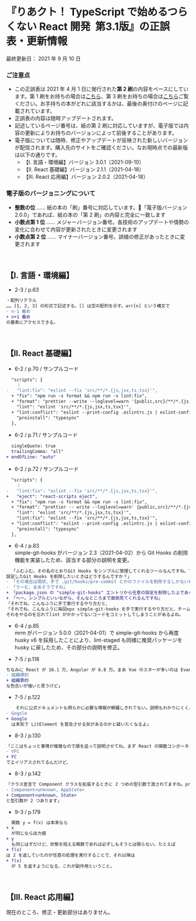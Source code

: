 <!-- markdownlint-disable MD010 MD029 MD032 -->
# 『りあクト！ TypeScript で始めるつらくない React 開発 &nbsp;第3.1版』の正誤表・更新情報

最終更新日： 2021 年 9 月 10 日

### ご注意点

- この正誤表は 2021 年 4 月 1 日に発行された**第 2 刷**の内容をベースにしています。第 1 刷をお持ちの場合は[こちら](errata.md)、第 3 刷をお持ちの場合は[こちら](errata3.md)ご覧ください。お手持ちの本がどれに該当するかは、最後の奥付けのページに記載されています。
- 正誤表の内容は随時アップデートされます。
- 記述しているページ番号は、紙の第 2 刷に対応していますが、電子版では内容の更新によりお持ちのバージョンによって前後することがあります。
- 電子版については随時、修正やアップデートが反映された新しいバージョンが配信されます。購入先のサイトをご確認ください。なお現時点での最新版は以下の通りです。
    - 【Ⅰ. 言語・環境編】バージョン 3.0.1（2021-09-10）
    - 【Ⅱ. React 基礎編】バージョン 2.1.1（2021-04-18）
    - 【Ⅲ. React 応用編】バージョン 2.0.2（2021-04-18）

### 電子版のバージョニングについて

- **整数の位** …… 紙の本の「刷」番号に対応しています。「電子版バージョン 2.0.0」であれば、紙の本の「第 2 刷」の内容と完全に一致します
- **小数点第 1 位** …… メジャーバージョン番号。各技術のアップデートや情勢の変化に合わせて内容が更新されたときに変更されます
- **小数点第 2 位** …… マイナーバージョン番号。誤植の修正があったときに変更されます

<br />

## 【Ⅰ. 言語・環境編】

- 2-3 / p.63

```diff
・配列リテラル
…… [1, 2, 3] の形式で記述する。[] は空の配列を示す。arr[n] という構文で
- n-1 番め
+ n+1 番め
の要素にアクセスできる。
```

<br />

## 【Ⅱ. React 基礎編】

- 6-2 / p.70 / サンプルコード

```diff
  "scripts": {
    ︙
-   "lint:fix": "eslint --fix 'src/**/*.{js,jsx,ts,tsx}'",
  + "fix": "npm run -s format && npm run -s lint:fix",
  + "format": "prettier --write --loglevel=warn '{public,src}/**/*.{js,jsx,ts,tsx,html,gql,graphql,json}'",
    "lint": "eslint 'src/**/*.{js,jsx,ts,tsx}'",
  + "lint:conflict": "eslint --print-config .eslintrc.js | eslint-config-prettier-check",
    "preinstall": "typesync"
  },
```

- 6-2 / p.71 / サンプルコード

```diff
  singleQuote: true
  trailingComma: "all"
+ endOfLine: "auto"
```

- 6-2 / p.72 / サンプルコード

```diff
  "scripts": {
    ︙
-   "lint:fix": "eslint --fix 'src/**/*.{js,jsx,ts,tsx}'",
+   "eject": "react-scripts eject",
  + "fix": "npm run -s format && npm run -s lint:fix",
  + "format": "prettier -- write --loglevel=warn' {public,src}/**/*.{js,jsx,ts,tsx,html,gql,graphql,json}'",
    "lint": "eslint 'src/**/*.{js,jsx,ts,tsx}'",
    "lint:fix": "eslint --fix 'src/**/*.{js,jsx,ts,tsx}'",
  + "lint:conflict": "eslint --print-config .eslintrc.js | eslint-config-prettier-check",
    "preinstall": "typesync"
  },
```

- 6-4 / p.83  
simple-git-hooks がバージョン 2.3（2021-04-02）から Git Hooks の削除機能を実装したため、該当する部分の説明を変更。

```diff
  「ふむふむ。その名のとおりGit Hooks をシンプルに管理してくれるツールなんですね。でも一度
設定したGit Hooks を削除したいときはどうするんですか？」
- 「その場合は現状、手で .git/hooks/pre-commit とかのファイルを削除するしかないね。ただ simple-git-hooks は Git Hooks を素直に利用するツールなので、原理がわかってれば問題ないはず」
- 「うーむ、まあそうですね」
+ 「package.json の "simple-git-hooks" エントリから任意の設定を削除した上であらためて npx simple-git-hooks を実行すると、対応するGit Hooks のスクリプトファイルが自動的に削除されるようになってるよ」
+ 「へー。シンプルといいながら、そんなところまで面倒見てくれるんですね」
「それでね、こんなふうに手で実行するやり方だと、
「それでね、こんなふうに毎回npx simple-git-hooks を手で実行するやり方だと、チームの誰かが
それをやるのを忘れてlint がかかってないコードをコミットしてしまうことがあるよね。
```

- 6-4 / p.85  
mrm がバージョン 5.0.0（2021-04-01）で simple-git-hooks から再度 husky v6 を採用したことにより、lint-staged も同様に推奨パッケージを husky に戻したため、その部分の説明を修正。

- 7-5 / p.118

```diff
ちなみに React が 16.1 万、Angular が 6.8 万。まあ Vue のスターが多いのは Evan You が中国人で、アリババやテンセントといった中国での採用事例が多いことによる
- 組織標的
+ 組織票的
な色合いが強いと思うけど」
```

- 7-5 / p.122

```diff
  　それに公式ドキュメントも明らかに必要な情報が網羅しきれてない。説明もわかりにくく、React や Vue と比べると格段に見劣りする。
- Gogole
+ Google
  は本気で LitElement を普及させる気があるのかと疑いたくなるよ」
```

- 8-3 / p.130

```diff
「ここはちょっと事情が複雑なので順を追って説明させてね。まず React の関数コンポーネントの型インターフェースには FunctionComponent が用意されてる。これはより短い名前の
- VFC
+ FC
でエイリアスされてるんだけど、
```

- 8-3 / p.142

```diff
「クラス宣言で Component クラスを拡張するときに 2 つめの型引数で渡されてますね。props のときと違って、
- Component<unknown, AppState>
+ Component<unknown, State>
と型引数が 2 つあります」
```

- 9-3 / p.179

```diff
  関数 y = f(x) は本来なら
+ x
  が同じなら出力値
+ y
  も同じはずだけど、状態を抱える関数であれば必ずしもそうとは限らない。たとえば
+ f(x)
は 2 を返していたのが任意の処理を実行することで、それ以降は
+ f(x)
  が 5 を返すようになる、これが副作用ということ。
```

<br />

## 【Ⅲ. React 応用編】

現在のところ、修正・更新部分はありません。
